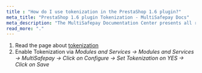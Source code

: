 ```yaml
---
title : "How do I use tokenization in the PrestaShop 1.6 plugin?"
meta_title: "PrestaShop 1.6 plugin Tokenization - MultiSafepay Docs"
meta_description: "The MultiSafepay Documentation Center presents all relevant information about our Plugins and API. You can also find support pages for payment methods, tools and general questions as well as the contact details of our Support and Integration Teams."
read_more: "."
---
```


1. Read the page about [tokenization](/tools/tokenization/tokenization-api-level)
2. Enable Tokenization via _Modules and Services -> Modules and Services -> MultiSafepay -> Click on Configure -> Set Tokenization on YES -> Click on Save_
